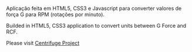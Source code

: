 Aplicação feita em HTML5, CSS3 e Javascript para converter valores de força G para RPM (rotações por minuto).

Builded in HTML5, CSS3 application to convert units between G Force and RCF.

Please visit [Centrifuge Project](http://centrifugecalculator.epizy.com/)

